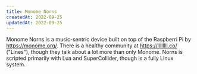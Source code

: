 ```yaml
---
title: Monome Norns
createdAt: 2022-09-25
updatedAt: 2022-09-25
---
```


Monome Norns is a music-sentric device built on top of the Raspberri Pi by https://monome.org/. There is a healthy community at https://llllllll.co/ ("Lines"), though they talk about a lot more than only Monome. Norns is scripted primarily with Lua and SuperCollider, though is a fully Linux system.
